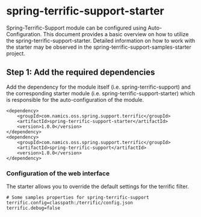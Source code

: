 # spring-terrific-support-starter

Spring-Terrific-Support module can be configured using Auto-Configuration. This document provides a basic overview on how to utilize the spring-terrific-support-starter. Detailed information on how to work with the starter may be observed in the spring-terrific-support-samples-starter project.

## Step 1: Add the required dependencies

Add the dependency for the module itself (i.e. spring-terrific-support) and the corresponding starter module (i.e. spring-terrific-support-starter) which is responsible for the auto-configuration of the module.

    <dependency>
        <groupId>com.namics.oss.spring.support.terrific</groupId>
        <artifactId>spring-terrific-support-starter</artifactId>
        <version>1.0.0</version>
    </dependency>
    <dependency>
        <groupId>com.namics.oss.spring.support.terrific</groupId>
        <artifactId>spring-terrific-support</artifactId>
        <version>1.0.0</version>
    </dependency>

### Configuration of the web interface
The starter allows you to override the default settings for the terrific filter.

    # Some samples properties for spring-terrific-support
    terrific.config=classpath:/terrific/config.json
    terrific.debug=false
